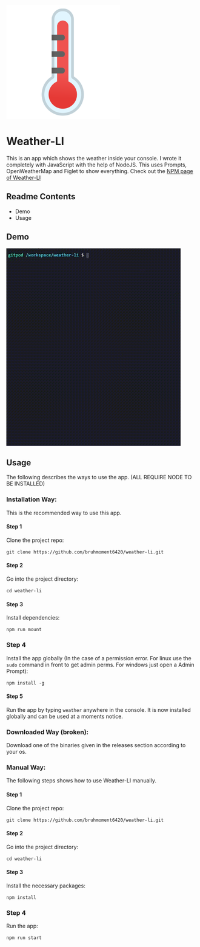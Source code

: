 <img src="https://github.com/bruhmoment6420/weather-li/blob/main/assets/logo.png" width="300" height="300"/>

# Weather-LI
This is an app which shows the weather inside your console. I wrote it completely with JavaScript with the help of NodeJS.
This uses Prompts, OpenWeatherMap and Figlet to show everything. Check out the [NPM page of Weather-LI](https://www.npmjs.com/package/weather-li)

## Readme Contents
* Demo
* Usage

## Demo
![gif](https://github.com/bruhmoment6420/weather-li/blob/main/assets/demo.gif)

## Usage  
The following describes the ways to use the app. (ALL REQUIRE NODE TO BE INSTALLED)

### Installation Way:
This is the recommended way to use this app.

#### Step 1
Clone the project repo:
```
git clone https://github.com/bruhmoment6420/weather-li.git
```
#### Step 2
Go into the project directory:
```
cd weather-li
```
#### Step 3
Install dependencies:
```
npm run mount
```
### Step 4
Install the app globally (In the case of a permission error. For linux use the ```sudo``` command in front to get admin perms. For windows just open a Admin Prompt):
```
npm install -g
```
#### Step 5
Run the app by typing ```weather``` anywhere in the console. It is now installed globally and can be used at a moments notice.

### Downloaded Way (broken):
Download one of the binaries given in the releases section according to your os.

### Manual Way:
The following steps shows how to use Weather-LI manually.

#### Step 1
Clone the project repo:
```
git clone https://github.com/bruhmoment6420/weather-li.git
```
#### Step 2
Go into the project directory:
```
cd weather-li
```
#### Step 3 
Install the necessary packages:
```
npm install
```
### Step 4
Run the app:
```
npm run start
```
